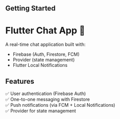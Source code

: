 ## Getting Started

# Flutter Chat App 💬

A real-time chat application built with:
- Firebase (Auth, Firestore, FCM)
- Provider (state management)
- Flutter Local Notifications

## Features
✅ User authentication (Firebase Auth)  
✅ One-to-one messaging with Firestore  
✅ Push notifications (via FCM + Local Notifications)  
✅ Provider for state management  

